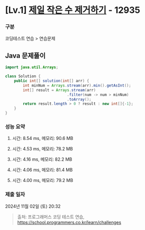 # [Lv.1] [제일 작은 수 제거하기](https://school.programmers.co.kr/learn/courses/30/lessons/12935?language=java) - 12935 

### 구분

코딩테스트 연습 > 연습문제

## Java 문제풀이

```java
import java.util.Arrays;

class Solution {
    public int[] solution(int[] arr) {
        int minNum = Arrays.stream(arr).min().getAsInt();
        int[] result = Arrays.stream(arr)
                            .filter(num -> num > minNum)
                            .toArray();
        return result.length > 0 ? result : new int[]{-1};
    }
}
```

### 성능 요약

1. 시간: 8.54 ms, 메모리: 90.6 MB

2. 시간: 4.53 ms, 메모리: 78.2 MB
3. 시간: 4.16 ms, 메모리: 82.2 MB
4. 시간: 4.06 ms, 메모리: 81.4 MB
5. 시간: 4.00 ms, 메모리: 79.2 MB

### 제출 일자

2024년 11월 02일 (토) 20:32

> 출처: 프로그래머스 코딩 테스트 연습, https://school.programmers.co.kr/learn/challenges